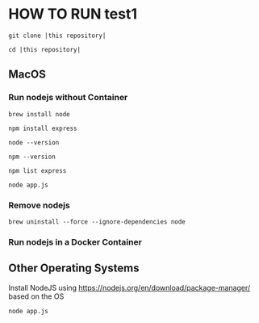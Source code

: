 # HOW TO RUN test1

```git clone |this repository|```

```cd |this repository|```

## MacOS
### Run nodejs without Container

```brew install node```                                 

```npm install express``` 

```node --version```

```npm --version```

```npm list express```        

```node app.js```

### Remove nodejs 

```brew uninstall --force --ignore-dependencies node```

### Run nodejs in a Docker Container

## Other Operating Systems

Install NodeJS using https://nodejs.org/en/download/package-manager/ based on the OS

```node app.js```
